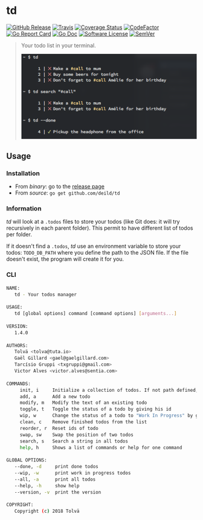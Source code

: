 # td

[![GitHub Release](https://img.shields.io/github/release/deild/td.svg)](https://github.com/deild/td/releases/latest)
[![Travis](https://travis-ci.org/deild/td.svg?branch=master)](https://travis-ci.org/deild/td)
[![Coverage Status](https://coveralls.io/repos/github/deild/td/badge.svg?branch=master)](https://coveralls.io/github/deild/td?branch=master)
[![CodeFactor](https://www.codefactor.io/repository/github/deild/td/badge)](https://www.codefactor.io/repository/github/deild/td)
[![Go Report Card](https://goreportcard.com/badge/github.com/deild/td)](https://goreportcard.com/report/github.com/deild/td)
[![Go Doc](https://img.shields.io/badge/godoc-reference-blue.svg)](http://godoc.org/github.com/deild/td)
[![Software License](https://img.shields.io/badge/license-MIT-blue.svg)](LICENSE)
[![SemVer](https://img.shields.io/badge/semver-2.0.0-blue.svg)](https://semver.org/)

> Your todo list in your terminal.
>
> ![Screenshot](screenshot.png)

## Usage

### Installation

- From *binary*: go to the [release page](https://github.com/deild/td/releases)
- From *source*: `go get github.com/deild/td`

### Information

*td* will look at a `.todos` files to store your todos (like Git does: it will try recursively in each parent folder). This permit to have different list of todos per folder.

If it doesn't find a `.todos`, *td* use an environment variable to store your todos: `TODO_DB_PATH` where you define the path to the JSON file. If the file doesn't exist, the program will create it for you.

### CLI

```sh
NAME:
   td - Your todos manager

USAGE:
   td [global options] command [command options] [arguments...]

VERSION:
   1.4.0

AUTHORS:
   Tolvä <tolva@tuta.io>
   Gaël Gillard <gael@gaelgillard.com>
   Tarcísio Gruppi <txgruppi@gmail.com>
   Victor Alves <victor.alves@sentia.com>

COMMANDS:
     init, i     Initialize a collection of todos. If not path defined, it will create a file named .todos in the current directory.
     add, a      Add a new todo
     modify, m   Modify the text of an existing todo
     toggle, t   Toggle the status of a todo by giving his id
     wip, w      Change the status of a todo to "Work In Progress" by giving its id
     clean, c    Remove finished todos from the list
     reorder, r  Reset ids of todo
     swap, sw    Swap the position of two todos
     search, s   Search a string in all todos
     help, h     Shows a list of commands or help for one command

GLOBAL OPTIONS:
   --done, -d     print done todos
   --wip, -w      print work in progress todos
   --all, -a      print all todos
   --help, -h     show help
   --version, -v  print the version

COPYRIGHT:
   Copyright (c) 2018 Tolvä
```
